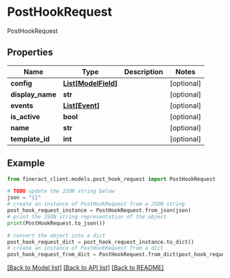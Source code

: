 # PostHookRequest

PostHookRequest

## Properties

Name | Type | Description | Notes
------------ | ------------- | ------------- | -------------
**config** | [**List[ModelField]**](ModelField.md) |  | [optional] 
**display_name** | **str** |  | [optional] 
**events** | [**List[Event]**](Event.md) |  | [optional] 
**is_active** | **bool** |  | [optional] 
**name** | **str** |  | [optional] 
**template_id** | **int** |  | [optional] 

## Example

```python
from fineract_client.models.post_hook_request import PostHookRequest

# TODO update the JSON string below
json = "{}"
# create an instance of PostHookRequest from a JSON string
post_hook_request_instance = PostHookRequest.from_json(json)
# print the JSON string representation of the object
print(PostHookRequest.to_json())

# convert the object into a dict
post_hook_request_dict = post_hook_request_instance.to_dict()
# create an instance of PostHookRequest from a dict
post_hook_request_from_dict = PostHookRequest.from_dict(post_hook_request_dict)
```
[[Back to Model list]](../README.md#documentation-for-models) [[Back to API list]](../README.md#documentation-for-api-endpoints) [[Back to README]](../README.md)


